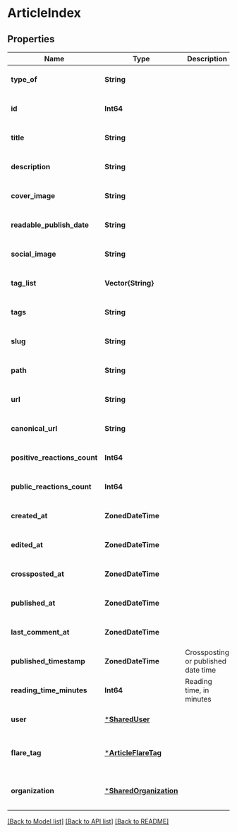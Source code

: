 # ArticleIndex


## Properties
Name | Type | Description | Notes
------------ | ------------- | ------------- | -------------
**type_of** | **String** |  | [default to nothing]
**id** | **Int64** |  | [default to nothing]
**title** | **String** |  | [default to nothing]
**description** | **String** |  | [default to nothing]
**cover_image** | **String** |  | [default to nothing]
**readable_publish_date** | **String** |  | [default to nothing]
**social_image** | **String** |  | [default to nothing]
**tag_list** | **Vector{String}** |  | [default to nothing]
**tags** | **String** |  | [default to nothing]
**slug** | **String** |  | [default to nothing]
**path** | **String** |  | [default to nothing]
**url** | **String** |  | [default to nothing]
**canonical_url** | **String** |  | [default to nothing]
**positive_reactions_count** | **Int64** |  | [default to nothing]
**public_reactions_count** | **Int64** |  | [default to nothing]
**created_at** | **ZonedDateTime** |  | [default to nothing]
**edited_at** | **ZonedDateTime** |  | [default to nothing]
**crossposted_at** | **ZonedDateTime** |  | [default to nothing]
**published_at** | **ZonedDateTime** |  | [default to nothing]
**last_comment_at** | **ZonedDateTime** |  | [default to nothing]
**published_timestamp** | **ZonedDateTime** | Crossposting or published date time | [default to nothing]
**reading_time_minutes** | **Int64** | Reading time, in minutes | [default to nothing]
**user** | [***SharedUser**](SharedUser.md) |  | [default to nothing]
**flare_tag** | [***ArticleFlareTag**](ArticleFlareTag.md) |  | [optional] [default to nothing]
**organization** | [***SharedOrganization**](SharedOrganization.md) |  | [optional] [default to nothing]


[[Back to Model list]](../README.md#models) [[Back to API list]](../README.md#api-endpoints) [[Back to README]](../README.md)


